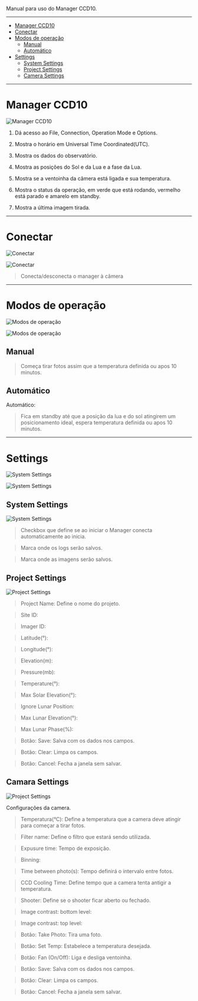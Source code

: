 Manual para uso do Manager CCD10.

---

<!-- toc -->
  * [Manager CCD10](managerccd10)
  * [Conectar](#conectar)
  * [Modos de operação](#modosdeoperacao)
    * [Manual](#manual)
    * [Automático](#automatico)
  * [Settings](#systemsettings)
    * [System Settings](#systemsettings)
    * [Project Settings](#projectsettings)
    * [Camera Settings](#camerasettings)

<!-- toc stop -->

---
# Manager CCD10
![Manager CCD10](https://github.com/pliniopereira/ccd10/blob/master/doc/img/CCD_Controller_1.0.0.png)

1. Dá acesso ao File, Connection, Operation Mode e Options.

2. Mostra o horário em Universal Time Coordinated(UTC).

3. Mostra os dados do observatório.

4. Mostra as posições do Sol e da Lua e a fase da Lua.

5. Mostra se a ventoinha da câmera está ligada e sua temperatura.

6. Mostra o status da operação, em verde que está rodando, vermelho está parado e amarelo em standby.

7. Mostra a última imagem tirada.

---

# Conectar
![Conectar](https://raw.githubusercontent.com/pliniopereira/ccd10/master/doc/img/menu_conectar.png)

![Conectar](https://raw.githubusercontent.com/pliniopereira/ccd10/master/doc/img/Menu_010.png)

>Conecta/desconecta o manager à câmera

---

# Modos de operação
![Modos de operação](https://raw.githubusercontent.com/pliniopereira/ccd10/master/doc/img/menu_man_aut.png)

![Modos de operação](https://raw.githubusercontent.com/pliniopereira/ccd10/master/doc/img/Menu_011.png)

## Manual
> Começa tirar fotos assim que a temperatura definida ou apos 10 minutos.

## Automático
Automático:
> Fica em standby até que a posição da lua e do sol atingirem um posicionamento ideal, espera temperatura definida ou apos 10 minutos.


---

# Settings
![System Settings](https://raw.githubusercontent.com/pliniopereira/ccd10/master/doc/img/menu_settings.png)

![System Settings](https://raw.githubusercontent.com/pliniopereira/ccd10/master/doc/img/win_settings.png)

## System Settings
![System Settings](https://raw.githubusercontent.com/pliniopereira/ccd10/master/doc/img/System%20Settings_019.png)


> Checkbox que define se ao iniciar o Manager conecta automaticamente ao inicia.

> Marca onde os logs serão salvos.

> Marca onde as imagens serão salvos.

## Project Settings
![Project Settings](https://raw.githubusercontent.com/pliniopereira/ccd10/master/doc/img/Project%20Settings_020.png)
>Project Name: Define o nome do projeto.

>Site ID:

>Imager ID:

>Latitude(°):

>Longitude(°):

>Elevation(m):

>Pressure(mb):

>Temperature(°):

>Max Solar Elevation(°):

>Ignore Lunar Position:

>Max Lunar Elevation(°):

>Max Lunar Phase(%):

> Botão: Save: Salva com os dados nos campos.

> Botão: Clear: Limpa os campos.

> Botão: Cancel: Fecha a janela sem salvar.

## Camara Settings
![Project Settings](https://raw.githubusercontent.com/pliniopereira/ccd10/master/doc/img/Camera%20Settings_018.png)

Configurações da camera.
> Temperatura(°C): Define a temperatura que a camera deve atingir para começar a tirar fotos.

> Filter name: Define o filtro que estará sendo utilizada.

> Expusure time: Tempo de exposição.

> Binning: 

> Time between photo(s): Tempo definirá o intervalo entre fotos.

> CCD Cooling Time: Define tempo que a camera tenta antigir a temperatura.

> Shooter: Define se o shooter ficar aberto ou fechado.

> Image contrast: bottom level:

> Image contrast: top level:

> Botão: Take Photo: Tira uma foto.

> Botão: Set Temp: Estabelece a temperatura desejada.

> Botão: Fan (On/Off): Liga e desliga ventoinha.

> Botão: Save: Salva com os dados nos campos.

> Botão: Clear: Limpa os campos.

> Botão: Cancel: Fecha a janela sem salvar.
